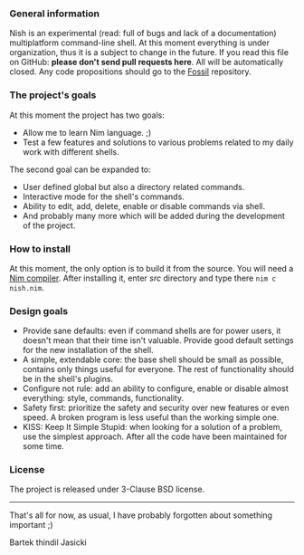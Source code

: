 ### General information

Nish is an experimental (read: full of bugs and lack of a documentation)
multiplatform command-line shell. At this moment everything is under
organization, thus it is a subject to change in the future.  If you read this
file on GitHub: **please don't send pull requests here**. All will be
automatically closed. Any code propositions should go to the
[Fossil](https://www.laeran.pl/repositories/nish) repository.

### The project's goals

At this moment the project has two goals:

* Allow me to learn Nim language. ;)
* Test a few features and solutions to various problems related to my daily
  work with different shells.

The second goal can be expanded to:

* User defined global but also a directory related commands.
* Interactive mode for the shell's commands.
* Ability to edit, add, delete, enable or disable commands via shell.
* And probably many more which will be added during the development of the
  project.

### How to install

At this moment, the only option is to build it from the source. You will need a
[Nim compiler](https://nim-lang.org/install.html). After installing it, enter
*src* directory and type there `nim c nish.nim`.

### Design goals

* Provide sane defaults: even if command shells are for power users, it doesn't
  mean that their time isn't valuable. Provide good default settings for the
  new installation of the shell.
* A simple, extendable core: the base shell should be small as possible,
  contains only things useful for everyone. The rest of functionality should be
  in the shell's plugins.
* Configure not rule: add an ability to configure, enable or disable almost
  everything: style, commands, functionality.
* Safety first: prioritize the safety and security over new features or even
  speed. A broken program is less useful than the working simple one.
* KISS: Keep It Simple Stupid: when looking for a solution of a problem, use the
  simplest approach. After all the code have been maintained for some time.

### License

The project is released under 3-Clause BSD license.

---
That's all for now, as usual, I have probably forgotten about something important ;)

Bartek thindil Jasicki
